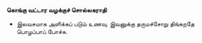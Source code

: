 **கொங்கு வட்டார வழக்குச் சொல்லகராதி**
- இலவசமாக அளிக்கப் படும் உணவு. இவனுக்கு தருமச்சோறு திங்கறதே பொழப்பாப் போச்சு.

